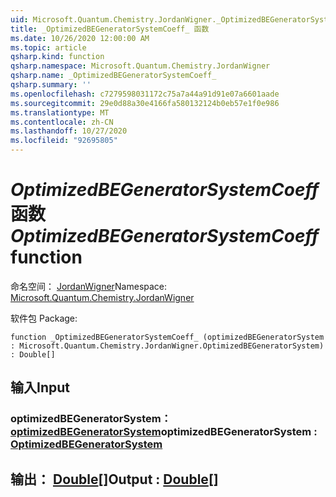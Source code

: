 ```yaml
---
uid: Microsoft.Quantum.Chemistry.JordanWigner._OptimizedBEGeneratorSystemCoeff_
title: _OptimizedBEGeneratorSystemCoeff_ 函数
ms.date: 10/26/2020 12:00:00 AM
ms.topic: article
qsharp.kind: function
qsharp.namespace: Microsoft.Quantum.Chemistry.JordanWigner
qsharp.name: _OptimizedBEGeneratorSystemCoeff_
qsharp.summary: ''
ms.openlocfilehash: c7279598031172c75a7a44a91d91e07a6601aade
ms.sourcegitcommit: 29e0d88a30e4166fa580132124b0eb57e1f0e986
ms.translationtype: MT
ms.contentlocale: zh-CN
ms.lasthandoff: 10/27/2020
ms.locfileid: "92695805"
---
```

# <a name="_optimizedbegeneratorsystemcoeff_-function"></a><span data-ttu-id="52009-102">_OptimizedBEGeneratorSystemCoeff_ 函数</span><span class="sxs-lookup"><span data-stu-id="52009-102">_OptimizedBEGeneratorSystemCoeff_ function</span></span>

<span data-ttu-id="52009-103">命名空间： [JordanWigner](xref:Microsoft.Quantum.Chemistry.JordanWigner)</span><span class="sxs-lookup"><span data-stu-id="52009-103">Namespace: [Microsoft.Quantum.Chemistry.JordanWigner](xref:Microsoft.Quantum.Chemistry.JordanWigner)</span></span>

<span data-ttu-id="52009-104">软件包 [](https://nuget.org/packages/)</span><span class="sxs-lookup"><span data-stu-id="52009-104">Package: [](https://nuget.org/packages/)</span></span>




```qsharp
function _OptimizedBEGeneratorSystemCoeff_ (optimizedBEGeneratorSystem : Microsoft.Quantum.Chemistry.JordanWigner.OptimizedBEGeneratorSystem) : Double[]
```


## <a name="input"></a><span data-ttu-id="52009-105">输入</span><span class="sxs-lookup"><span data-stu-id="52009-105">Input</span></span>

### <a name="optimizedbegeneratorsystem--optimizedbegeneratorsystem"></a><span data-ttu-id="52009-106">optimizedBEGeneratorSystem： [optimizedBEGeneratorSystem](xref:Microsoft.Quantum.Chemistry.JordanWigner.OptimizedBEGeneratorSystem)</span><span class="sxs-lookup"><span data-stu-id="52009-106">optimizedBEGeneratorSystem : [OptimizedBEGeneratorSystem](xref:Microsoft.Quantum.Chemistry.JordanWigner.OptimizedBEGeneratorSystem)</span></span>





## <a name="output--double"></a><span data-ttu-id="52009-107">输出： [Double](xref:microsoft.quantum.lang-ref.double)[]</span><span class="sxs-lookup"><span data-stu-id="52009-107">Output : [Double](xref:microsoft.quantum.lang-ref.double)[]</span></span>

